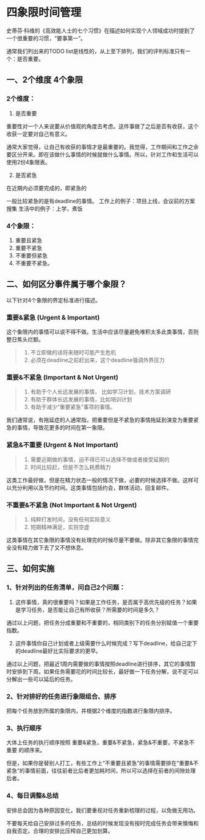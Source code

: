 # 四象限时间管理

史蒂芬·科维的《高效能人士的七个习惯》在描述如何实现个人领域成功时提到了一个很重要的习惯，“要事第一”。

通常我们列出来的TODO list是线性的，从上至下排列，我们的评判标准只有一个：是否重要。

## 一、2个维度 4个象限

### 2个维度：
1. 是否重要

  重要性对一个人来说要从价值观的角度去考虑。这件事做了之后是否有收获，这个收获一定要对自己有意义。

  通常大家觉得，让自己有收获的事情才是最重要的。我觉得，工作期间和工作之余要区分开来。即在该做什么事情的时候就做什么事情。所以，针对工作和生活可以使用2份4象限表。


2. 是否紧急

  在近期内必须要完成的，即紧急的

  一般比较紧急的是有deadline的事情。
  工作上的例子：项目上线，会议前的方案搜集
  生活中的例子：上学，煮饭

### 4个象限：
1. 重要且紧急
2. 重要不紧急
3. 不重要但紧急
4. 不重要不紧急。

## 二、如何区分事件属于哪个象限？

以下针对4个象限的界定标准进行描述。

### 重要&紧急 (Urgent & Important)

这个象限内的事情可以说不得不做。生活中应该尽量避免堆积太多此类事情，否则整日焦头烂额。

> 1. 不立即做的话将来随时可能产生危机
> 2. 必须在deadline之前赶出来，这个deadline强调外界压力

### 重要&不紧急 (Important & Not Urgent)

> 1. 有助于个人长远发展的事情， 比如学习计划，技术方案调研
> 2. 有助于群体长远发展的事情，比如培训计划
> 3. 有助于减少“重要紧急”事项的事情。

我们通常说，有拖延症的人通常指，把重要但是不紧急的事情拖延到演变为重要紧急的事情，导致花更多的时间在第一象限。

### 紧急&不重要 (Urgent & Not Important)

> 1. 需要近期做的事情，迫不得已可以选择不做或者接受延期的
> 2. 时间比较赶，但是不怎么耗费精力

这类工作最好做，但是在精力状态一般的情况下做，必要的时候选择不做。这样可以充分利用以及节约时间。这类事情包括约会，群体活动，回复邮件。

### 不重要&不紧急 (Not Important & Not Urgent)

> 1. 纯粹打发时间，没有任何实际意义
> 2. 短期精神满足，实则空虚

这类事情在其它象限的事情没有处理完的时候尽量不要做。除非其它象限的事情完全没有精力做下去了又不想休息。

## 三、如何实施

### 1、针对列出的任务清单，问自己2个问题：

1. 这件事情，真的很重要吗？如果是工作任务，是否属于高优先级的任务？如果是学习任务，是否能让自己有所收获？所需要的时间是多久？

通过以上问题，把任务分成重要和不重要的，相同类别下的任务分别赋值一个重要指数。

2. 这件事情你自己计划或者上级需要什么时候完成？写下deadline，给自己定下的deadline最好比实际要求的更早。

通过以上问题，把最近1周内需要做的事情按照deadline进行排序，其它的事情暂时安排到下周。如果任务需要花的时间比较长，最好做一下任务分解，说不定可以分解出一些可以延后的任务。

### 2、针对排好的任务进行象限组合、排序

把每个任务放到所属的象限内，并根据2个维度的指数进行象限内排序。

### 3、执行顺序

大体上任务的执行顺序按照 重要&紧急，重要&不紧急，紧急&不重要，不紧急不重要 的顺序来。

但是，如果你是替别人打工，有些工作上“不重要且紧急”的事情需要排在“重要&不紧急”的事情前面，往往前者比后者更加耗时间，所以可以选择在前者的间隙处理后者。

### 4、每日调整&总结

安排总会因为各种原因变化，我们要重视对任务重新梳理的过程，以免做无用功。

不要每天给自己安排过多的任务，总结的时候发现没有按时完成任务会带来懊悔和自我否定。合理的安排比压榨自己更加划算。


